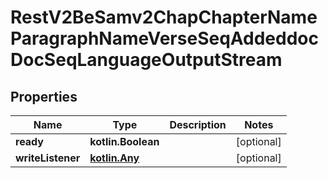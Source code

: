# RestV2BeSamv2ChapChapterNameParagraphNameVerseSeqAddeddocDocSeqLanguageOutputStream

## Properties

Name | Type | Description | Notes
------------ | ------------- | ------------- | -------------
**ready** | **kotlin.Boolean** |  |  [optional]
**writeListener** | [**kotlin.Any**](.md) |  |  [optional]



